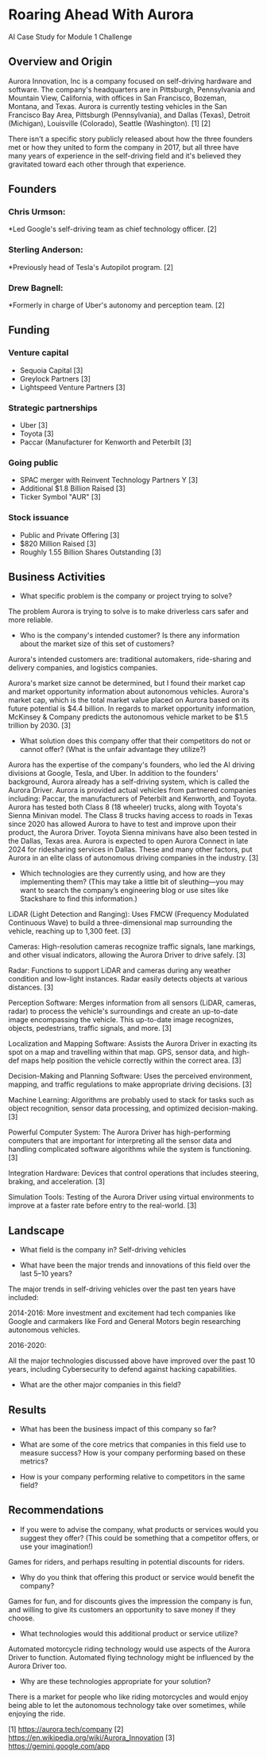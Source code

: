 # Roaring Ahead With Aurora 
AI Case Study for Module 1 Challenge

## Overview and Origin
Aurora Innovation, Inc is a company focused on self-driving hardware and software. The company's headquarters are in Pittsburgh, Pennsylvania and Mountain View, California, with offices in San Francisco, Bozeman, Montana, and Texas. Aurora is currently testing vehicles in the San Francisco Bay Area, Pittsburgh (Pennsylvania), and Dallas (Texas), Detroit (Michigan), Louisville (Colorado), Seattle (Washington). [1] [2]

There isn't a specific story publicly released about how the three founders met or how they united to form the company in 2017, but all three have many years of experience in the self-driving field and it's believed they gravitated toward each other through that experience. 

## Founders

### Chris Urmson:
*Led Google's self-driving team as chief technology officer. [2]
### Sterling Anderson:
*Previously head of Tesla's Autopilot program. [2]
### Drew Bagnell:
*Formerly in charge of Uber's autonomy and perception team. [2] 

## Funding 

### Venture capital
* Sequoia Capital [3]
* Greylock Partners [3] 
* Lightspeed Venture Partners [3]

### Strategic partnerships
* Uber [3]
* Toyota [3]
* Paccar (Manufacturer for Kenworth and Peterbilt [3]

### Going public
* SPAC merger with Reinvent Technology Partners Y [3]
* Additional $1.8 Billion Raised [3]
* Ticker Symbol "AUR" [3]

### Stock issuance
* Public and Private Offering [3]
* $820 Million Raised [3]
* Roughly 1.55 Billion Shares Outstanding [3]

## Business Activities

* What specific problem is the company or project trying to solve?

The problem Aurora is trying to solve is to make driverless cars safer and more reliable.

* Who is the company's intended customer? Is there any information about the market size of this set of customers?

Aurora's intended customers are: traditional automakers, ride-sharing and delivery companies, and logistics companies.

Aurora's market size cannot be determined, but I found their market cap and market opportunity information about autonomous vehicles. Aurora's market cap, which is the total market value placed on Aurora based on its future potential is $4.4 billion. In regards to market opportunity information, McKinsey & Company predicts the autonomous vehicle market to be $1.5 trillion by 2030. [3]  

* What solution does this company offer that their competitors do not or cannot offer? (What is the unfair advantage they utilize?)

Aurora has the expertise of the company's founders, who led the AI driving divisions at Google, Tesla, and Uber. In addition to the founders' background, Aurora already has a self-driving system, which is called the Aurora Driver. Aurora is provided actual vehicles from partnered companies including: Paccar, the manufacturers of Peterbilt and Kenworth, and Toyota. Aurora has tested both Class 8 (18 wheeler) trucks, along with Toyota's Sienna Minivan model. The Class 8 trucks having access to roads in Texas since 2020 has allowed Aurora to have to test and improve upon their product, the Aurora Driver. Toyota Sienna minivans have also been tested in the Dallas, Texas area. Aurora is expected to open Aurora Connect in late 2024 for ridesharing services in Dallas. These and many other factors, put Aurora in an elite class of autonomous driving companies in the industry. [3]

* Which technologies are they currently using, and how are they implementing them? (This may take a little bit of sleuthing&mdash;you may want to search the company’s engineering blog or use sites like Stackshare to find this information.)

LiDAR (Light Detection and Ranging): Uses FMCW (Frequency Modulated Continuous Wave) to build a three-dimensional map surrounding the vehicle, reaching up to 1,300 feet. [3]

Cameras: High-resolution cameras recognize traffic signals, lane markings, and other visual indicators, allowing the Aurora Driver to drive safely. [3]

Radar: Functions to support LiDAR and cameras during any weather condition and low-light instances. Radar easily detects objects at various distances. [3]

Perception Software: Merges information from all sensors (LiDAR, cameras, radar) to process the vehicle's surroundings and create an up-to-date image encompassing the vehicle. This up-to-date image recognizes, objects, pedestrians, traffic signals, and more. [3]

Localization and Mapping Software: Assists the Aurora Driver in exacting its spot on a map and travelling within that map. GPS, sensor data, and high-def maps help position the vehicle correctly within the correct area. [3]

Decision-Making and Planning Software: Uses the perceived environment, mapping, and traffic regulations to make appropriate driving decisions. [3]

Machine Learning: Algorithms are probably used to stack for tasks such as object recognition, sensor data processing, and optimized decision-making. [3]

Powerful Computer System: The Aurora Driver has high-performing computers that are important for interpreting all the sensor data and handling complicated software algorithms while the system is functioning. [3]

Integration Hardware: Devices that control operations that includes steering, braking, and acceleration. [3]

Simulation Tools: Testing of the Aurora Driver using virtual environments to improve at a faster rate before entry to the real-world. [3]

## Landscape

* What field is the company in? Self-driving vehicles

* What have been the major trends and innovations of this field over the last 5&ndash;10 years? 

The major trends in self-driving vehicles over the past ten years have included: 

2014-2016: More investment and excitement had tech companies like Google and carmakers like Ford and General Motors begin researching autonomous vehicles.

2016-2020: 

All the major technologies discussed above have improved over the past 10 years, including Cybersecurity to defend against hacking capabilities.



* What are the other major companies in this field?

## Results

* What has been the business impact of this company so far?

* What are some of the core metrics that companies in this field use to measure success? How is your company performing based on these metrics?

* How is your company performing relative to competitors in the same field?

## Recommendations

* If you were to advise the company, what products or services would you suggest they offer? (This could be something that a competitor offers, or use your imagination!) 

Games for riders, and perhaps resulting in potential discounts for riders.

* Why do you think that offering this product or service would benefit the company?

Games for fun, and for discounts gives the impression the company is fun, and  willing to give its customers an opportunity to save money if they choose.

* What technologies would this additional product or service utilize?

Automated motorcycle riding technology would use aspects of the Aurora Driver to function. Automated flying technology might be influenced by the Aurora Driver too.

* Why are these technologies appropriate for your solution?

There is a market for people who like riding motorcycles and would enjoy being able to let the autonomous technology take over sometimes, while enjoying the ride.

[1] https://aurora.tech/company
[2] https://en.wikipedia.org/wiki/Aurora_Innovation
[3] https://gemini.google.com/app
